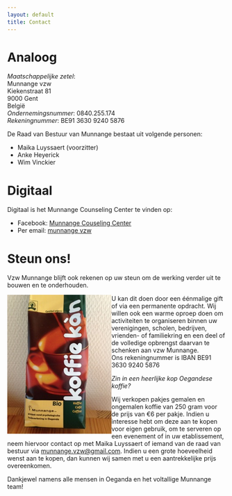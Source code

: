 ```yaml
---
layout: default
title: Contact
---
```

# Analoog

*Maatschappelijke zetel*:<br>
Munnange vzw<br>
Kiekenstraat 81<BR>
9000 Gent<br>
Belgi&euml;<br>
*Ondernemingsnummer*: 0840.255.174<br>
*Rekeningnummer*: BE91 3630 9240 5876<BR>

De Raad van Bestuur van Munnange bestaat uit volgende personen:

* Maika Luyssaert (voorzitter)
* Anke Heyerick
* Wim Vinckier

# Digitaal

Digitaal is het Munnange Counseling Center te vinden op:

* Facebook: <a href="https://www.facebook.com/pages/Munnange-Counseling-Center/1552568298304581">
  Munnange Couseling Center</a>
* Per email: <a href="mailto:munnange.vzw@gmail.com">munnange vzw</a>
	
# Steun ons!

Vzw Munnange blijft ook rekenen op uw steun om de werking verder uit te
bouwen en te onderhouden.
	
<img src="MyImages/IMG_0789.jpeg" style="float:left;">
U kan dit doen door een &eacute;&eacute;nmalige gift of via een permanente
opdracht. Wij willen ook een warme oproep doen om activiteiten te organiseren binnen
uw verenigingen, scholen, bedrijven, vrienden- of familiekring en een deel
of de volledige opbrengst daarvan te schenken aan vzw Munnange.<br>
Ons rekeningnummer is IBAN BE91 3630 9240 5876

*Zin in een heerlijke kop Oegandese koffie?*

Wij verkopen pakjes gemalen en ongemalen koffie van 250 gram voor de prijs
van €6 per pakje. Indien u interesse hebt om deze aan te kopen voor eigen
gebruik, om te serveren op een evenement of in uw etablissement, neem
hiervoor contact op met Maika Luyssaert of iemand van de raad van bestuur
via <a href="mailto:munnange.vzw@gmail.com">munnange.vzw@gmail.com</a>.
Indien u een grote hoeveelheid wenst aan te kopen, dan kunnen wij samen met
u een aantrekkelijke prijs overeenkomen.

Dankjewel namens alle mensen in Oeganda en het voltallige Munnange team!
